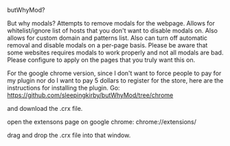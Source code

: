 butWhyMod?

But why modals? Attempts to remove modals for the webpage. Allows for whitelist/ignore list of hosts that you don't want to disable modals on. Also allows for custom domain and patterns list. Also can turn off automatic removal and disable modals on a per-page basis. Please be aware that some websites requires modals to work properly and not all modals are bad. Please configure to apply on the pages that you truly want this on.

For the google chrome version, since I don't want to force people to pay for my plugin nor do I want to pay 5 dollars to register for the store, here are the instructions for installing the plugin. Go:
https://github.com/sleepingkirby/butWhyMod/tree/chrome

and download the .crx file.

open the extensons page on google chrome:
chrome://extensions/

drag and drop the .crx file into that window.

